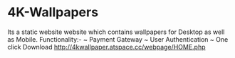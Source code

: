 # 4K-Wallpapers
Its a static website website which contains wallpapers for Desktop as well as Mobile.
Functionality:-
~ Payment Gateway
~ User Authentication
~ One click Download
http://4kwallpaper.atspace.cc/webpage/HOME.php

